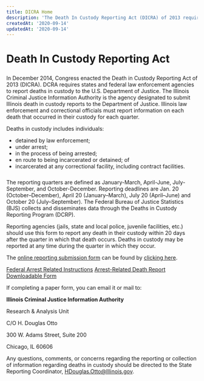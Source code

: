 ```yaml
---
title: DICRA Home
description: 'The Death In Custody Reporting Act (DICRA) of 2013 requires that some states that receive funding under the Omnibus Crime Contral and Safe Streets Act of 1968 to report to the Attorney General quarterly information regarding the death of any individual under custody of law enforcement officers.'
createdAt: '2020-09-14'
updatedAt: '2020-09-14'
---
```


# Death In Custody Reporting Act

<div style="margin-top: 25px"></div>

In December 2014, Congress enacted the Death in Custody Reporting Act of 2013 (DICRA). DCRA requires states and federal law enforcement agencies to report deaths in custody to the U.S. Department of Justice. The Illinois Criminal Justice Information Authority is the agency designated to submit Illinois death in custody reports to the Department of Justice. Illinois law enforcement and correctional officials must report information on each death that occurred in their custody for each quarter. 

Deaths in custody includes individuals:
* detained by law enforcement; 
* under arrest; 
* in the process of being arrested; 
* en route to being incarcerated or detained; of 
* incarcerated at any correctional facility, including contract facilities.

<div style="margin-top: 25px"></div>

The reporting quarters are defined as January-March, April-June, July-September, and October-December. Reporting deadlines are Jan. 20 (October–December), April 20 (January–March), July 20 (April–June) and October 20 (July–September). The Federal Bureau of Justice Statistics (BJS) collects and disseminates data through the Deaths in Custody Reporting Program (DCRP).

Reporting agencies (jails, state and local police, juvenile facilities, etc.) should use this form to report any death in their custody within 20 days after the quarter in which that death occurs. Deaths in custody may be reported at any time during the quarter in which they occur.  

The [online reporting submission form](https://icjia.az1.qualtrics.com/jfe/form/SV_cZuWg0gnw2d9NXv) can be found by [clicking here](https://icjia.az1.qualtrics.com/jfe/form/SV_cZuWg0gnw2d9NXv). 

[Federal Arrest Related Instructions](https://www.bjs.gov/content/pub/pdf/ard12_qbyq_guide.pdf)
[Arrest-Related Death Report Downloadable Form](https://www.bjs.gov/content/pub/pdf/cj11a_12.pdf) 

If completing a paper form, you can email it or mail to:

**Illinois Criminal Justice Information Authority**

Research & Analysis Unit

C/O H. Douglas Otto

300 W. Adams Street, Suite 200

Chicago, IL 60606

Any questions, comments, or concerns regarding the reporting or collection of information regarding deaths in custody should be directed to the State Reporting Coordinator, HDouglas.Otto@Illinois.gov. 

<submit-button href="https://icjia.az1.qualtrics.com/jfe/form/SV_cZuWg0gnw2d9NXv"></submit-button>



